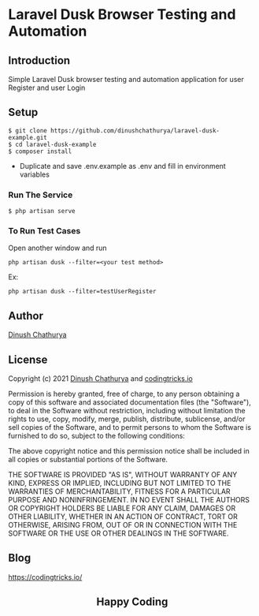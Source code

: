 # Laravel Dusk Browser Testing and Automation


## Introduction

Simple Laravel Dusk browser testing and automation application for user Register and user Login

## Setup
 
```
$ git clone https://github.com/dinushchathurya/laravel-dusk-example.git
$ cd laravel-dusk-example
$ composer install
```
  - Duplicate and save .env.example as .env and fill in environment variables

### Run The Service
```
$ php artisan serve
```
### To Run Test Cases

Open another window and run 

```
php artisan dusk --filter=<your test method>
```

Ex:

```
php artisan dusk --filter=testUserRegister
```

## Author
[Dinush Chathurya](https://dinushchathurya.github.io/)

## License

Copyright (c) 2021 <a href="https://dinushchathurya.github.io/">Dinush Chathurya</a> and <a href="https://codingtricks.io/">codingtricks.io</a>

Permission is hereby granted, free of charge, to any person obtaining
a copy of this software and associated documentation files (the
"Software"), to deal in the Software without restriction, including
without limitation the rights to use, copy, modify, merge, publish,
distribute, sublicense, and/or sell copies of the Software, and to
permit persons to whom the Software is furnished to do so, subject to
the following conditions:

The above copyright notice and this permission notice shall be
included in all copies or substantial portions of the Software.

THE SOFTWARE IS PROVIDED "AS IS", WITHOUT WARRANTY OF ANY KIND,
EXPRESS OR IMPLIED, INCLUDING BUT NOT LIMITED TO THE WARRANTIES OF
MERCHANTABILITY, FITNESS FOR A PARTICULAR PURPOSE AND
NONINFRINGEMENT. IN NO EVENT SHALL THE AUTHORS OR COPYRIGHT HOLDERS BE
LIABLE FOR ANY CLAIM, DAMAGES OR OTHER LIABILITY, WHETHER IN AN ACTION
OF CONTRACT, TORT OR OTHERWISE, ARISING FROM, OUT OF OR IN CONNECTION
WITH THE SOFTWARE OR THE USE OR OTHER DEALINGS IN THE SOFTWARE.

## Blog

https://codingtricks.io/

## 

<p ><h2 align="center">Happy<i class="fa fa-heart" style="color:red;"></i> Coding<i class="fa fa-code" style="color:orange;"> </i></h2></p>

